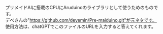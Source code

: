 プリメイドAIに搭載のCPUにAruduinoのライブラリとして使うためのものです。<br>
デベさんの"https://github.com/devemin/Pre-maiduino.git"が元ネタです。<br>
使用方法は、chatGPTでこのファイルのURLを入力すると答えてくれます。<br>
